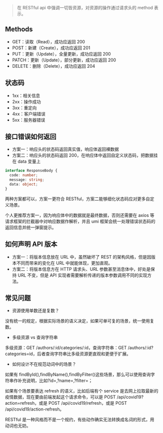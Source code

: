 > 在 RESTful api 中强调一切皆资源，对资源的操作通过请求头的 method 表示。

## Methods

- GET：读取（Read），成功应返回 200
- POST：新建（Create），成功应返回 201
- PUT：更新（Update），全量更新，成功应返回 200
- PATCH：更新（Update），部分更新，成功应返回 200
- DELETE：删除（Delete），成功应返回 204

## 状态码

- 1xx：相关信息
- 2xx：操作成功
- 3xx：重定向
- 4xx：客户端错误
- 5xx：服务器错误

## 接口错误如何返回

- 方案一：响应头的状态码返回真实值，响应体返回裸数据
- 方案二：响应头的状态码返回 200，在响应体中返回自定义状态码，把数据挂在 data 变量上

```ts
interface ResponseBody {
  code: number;
  message: string;
  data: object;
}
```

两种方案都可以，方案一更符合 RESTful，方案二能够细化状态码应对更多自定义场景。

个人更推荐方案一，因为响应体中的数据就是最终数据，否则还需要在 axios 等请求框架的拦截器中对响应数据作解析，并且 umi 框架会统一处理错误状态码的返回信息并统一弹窗提示。

## 如何声明 API 版本

- 方案一：将版本信息放在 URL 中，虽然破坏了 REST 的架构风格，但是因版本不同而带来的变化在 URL 中就能体现，更加直观。
- 方案二：将版本信息方在 HTTP 请求头、URL 参数甚至消息体中，好处是保持 URL 不变，但是 API 实现者需要解析传递的版本参数调用不同的实现方法。

## 常见问题

- 资源使用单数还是复数？

没有统一的规定，根据实际场景的语义决定，如果可单可复的场景，统一使用复数。

- 多级资源 vs 查询字符串

多级资源：GET /authors/:id/categories/:id，查询字符串：GET /authors/:id?categories=id，后者查询字符串比多级资源更直观和更便于扩展。

- 如何设计不在规范动词中的场景？

如果有 findById(),findByName(),findByFilter()这些场景，那么可以使用查询字符串作补充说明，比如?id=,?name=,?filter=；

如果有个场景要表达 refresh 的语义，比如后端有个 service 是去网上拉取最新的疫情数据，现在要由前端发起这个请求命令，可以是 POST /api/covid19?action=refresh，或是 POST /api/covid19/refresh，或是 POST /api/covid19/action-refresh。

RESTful 是一种风格而不是一个规约，有些动作确实无法转换成名词的形式，用动词也无妨。
